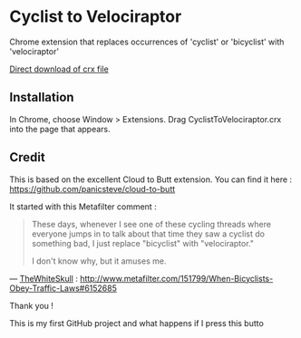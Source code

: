 # Cyclist to Velociraptor

Chrome extension that replaces occurrences of 'cyclist' or 'bicyclist' with 'velociraptor'

[Direct download of crx file](https://github.com/joachimesque/cyclist-to-velociraptor/blob/master/CyclistToVelociraptor.crx?raw=true)

## Installation

In Chrome, choose Window > Extensions. Drag CyclistToVelociraptor.crx into the page that appears.

## Credit

This is based on the excellent Cloud to Butt extension.
You can find it here : https://github.com/panicsteve/cloud-to-butt

It started with this Metafilter comment :
> These days, whenever I see one of these cycling threads where everyone jumps in to talk about that time they saw a cyclist do something bad, I just replace "bicyclist" with "velociraptor."
>
> I don't know why, but it amuses me.

— [TheWhiteSkull](http://www.metafilter.com/user/41170) : http://www.metafilter.com/151799/When-Bicyclists-Obey-Traffic-Laws#6152685

Thank you !

This is my first GitHub project and what happens if I press this butto